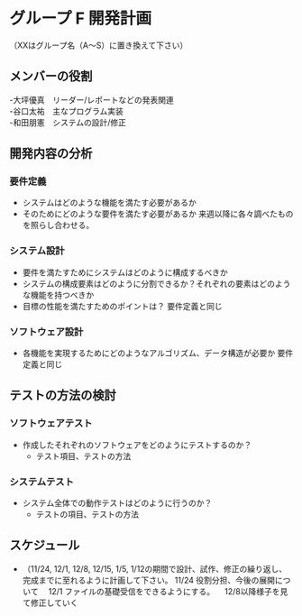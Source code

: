 # グループ F 開発計画
  （XXはグループ名（A〜S）に置き換えて下さい）

## メンバーの役割
-大坪優真　リーダー/レポートなどの発表関連   
-谷口太祐　主なプログラム実装  
-和田朋憲　システムの設計/修正  
## 開発内容の分析

### 要件定義
- システムはどのような機能を満たす必要があるか
- そのためにどのような要件を満たす必要があるか
来週以降に各々調べたものを照らし合わせる。
###  システム設計

- 要件を満たすためにシステムはどのように構成するべきか
- システムの構成要素はどのように分割できるか？それぞれの要素はどのような機能を持つべきか
- 目標の性能を満たすためのポイントは？
  要件定義と同じ
### ソフトウェア設計
- 各機能を実現するためにどのようなアルゴリズム、データ構造が必要か
  要件定義と同じ
## テストの方法の検討

### ソフトウェアテスト
- 作成したそれぞれのソフトウェアをどのようにテストするのか？
  - テスト項目、テストの方法

### システムテスト
- システム全体での動作テストはどのように行うのか？
  - テストの項目、テストの方法
  
## スケジュール
- （11/24, 12/1, 12/8, 12/15, 1/5, 1/12の期間で設計、試作、修正の繰り返し、完成までに至れるように計画して下さい。
  11/24 役割分担、今後の展開について
　12/1 ファイルの基礎受信をできるようにする。
　12/8以降様子を見て修正していく
  
